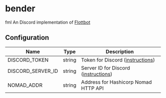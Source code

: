 # bender
fml
An Discord implementation of [Flottbot](https://github.com/target/flottbot)

## Configuration

| Name              | Type   | Description                                                                                                                                 |
| ----------------- | ------ | ------------------------------------------------------------------------------------------------------------------------------------------- |
| DISCORD_TOKEN     | string | Token for Discord ([instructions](https://target.github.io/flottbot-docs/basics/discord/))                                                  |
| DISCORD_SERVER_ID | string | Server ID for Discord ([instructions](https://support.discord.com/hc/en-us/articles/206346498-Where-can-I-find-my-User-Server-Message-ID-)) |
| NOMAD_ADDR        | string | Address for Hashicorp Nomad HTTP API                                                                                                        |
